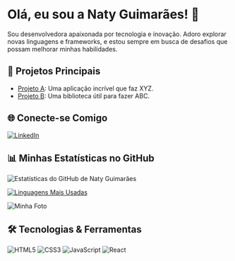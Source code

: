 # Olá, eu sou a Naty Guimarães! 👋

Sou desenvolvedora apaixonada por tecnologia e inovação. Adoro explorar novas linguagens e frameworks, e estou sempre em busca de desafios que possam melhorar minhas habilidades.

## 🚀 Projetos Principais

- [Projeto A](https://github.com/natyguimaraes/projeto-a): Uma aplicação incrível que faz XYZ.
- [Projeto B](https://github.com/natyguimaraes/projeto-b): Uma biblioteca útil para fazer ABC.

## 🌐 Conecte-se Comigo

[![LinkedIn](https://img.shields.io/badge/-LinkedIn-0077B5?style=for-the-badge&logo=linkedin&logoColor=white)](https://www.linkedin.com/in/natyguimaraes)

## 📊 Minhas Estatísticas no GitHub

![Estatísticas do GitHub de Naty Guimarães](https://github-readme-stats.vercel.app/api?username=natyguimaraes&show_icons=true&theme=radical)

[![Linguagens Mais Usadas](https://github-readme-stats.vercel.app/api/top-langs/?username=natyguimaraes&layout=compact)](https://github.com/anuraghazra/github-readme-stats)

![Minha Foto](https://github.com/natyguimaraes.png)

## 🛠 Tecnologias & Ferramentas

![HTML5](https://img.shields.io/badge/HTML5-E34F26?style=for-the-badge&logo=html5&logoColor=white)
![CSS3](https://img.shields.io/badge/CSS3-1572B6?style=for-the-badge&logo=css3&logoColor=white)
![JavaScript](https://img.shields.io/badge/JavaScript-F7DF1E?style=for-the-badge&logo=javascript&logoColor=black)
![React](https://img.shields.io/badge/React-61DAFB?style=for-the-badge&logo=react&logoColor=black)
